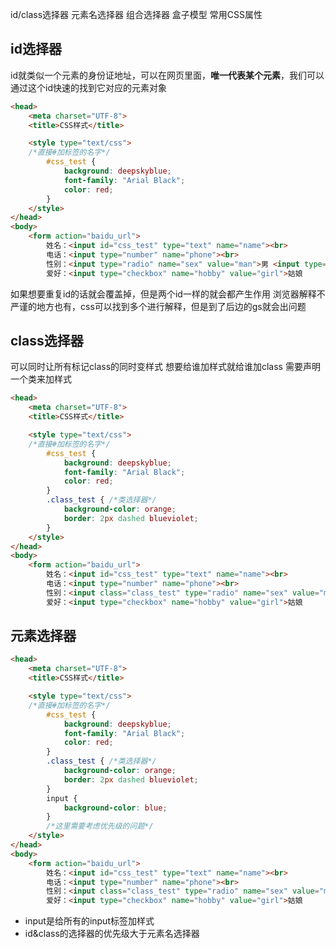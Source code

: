 id/class选择器
元素名选择器
组合选择器
盒子模型
常用CSS属性

## id选择器

id就类似一个元素的身份证地址，可以在网页里面，**唯一代表某个元素**，我们可以通过这个id快速的找到它对应的元素对象
```html
<head>
	<meta charset="UTF-8">
	<title>CSS样式</title>

	<style type="text/css">
	/*直接#加标签的名字*/
		#css_test {
			background: deepskyblue;
			font-family: "Arial Black";
			color: red;
		}
	</style>
</head>
<body>
	<form action="baidu_url">
		姓名：<input id="css_test" type="text" name="name"><br>
		电话：<input type="number" name="phone"><br>
		性别：<input type="radio" name="sex" value="man">男 <input type="radio" name="sex" value="woman">女
		爱好：<input type="checkbox" name="hobby" value="girl">姑娘
```

如果想要重复id的话就会覆盖掉，但是两个id一样的就会都产生作用
浏览器解释不严谨的地方也有，css可以找到多个进行解释，但是到了后边的gs就会出问题

## class选择器

可以同时让所有标记class的同时变样式
想要给谁加样式就给谁加class
需要声明一个类来加样式
```html
<head>
	<meta charset="UTF-8">
	<title>CSS样式</title>

	<style type="text/css">
	/*直接#加标签的名字*/
		#css_test {
			background: deepskyblue;
			font-family: "Arial Black";
			color: red;
		}
		.class_test { /*类选择器*/
			background-color: orange;
			border: 2px dashed blueviolet;
		}
	</style>
</head>
<body>
	<form action="baidu_url">
		姓名：<input id="css_test" type="text" name="name"><br>
		电话：<input type="number" name="phone"><br>
		性别：<input class="class_test" type="radio" name="sex" value="man">男 <input type="radio" name="sex" value="woman">女
		爱好：<input type="checkbox" name="hobby" value="girl">姑娘
```


## 元素选择器
```html
<head>
	<meta charset="UTF-8">
	<title>CSS样式</title>

	<style type="text/css">
	/*直接#加标签的名字*/
		#css_test {
			background: deepskyblue;
			font-family: "Arial Black";
			color: red;
		}
		.class_test { /*类选择器*/
			background-color: orange;
			border: 2px dashed blueviolet;
		}
		input {
			background-color: blue;
		}
		/*这里需要考虑优先级的问题*/
	</style>
</head>
<body>
	<form action="baidu_url">
		姓名：<input id="css_test" type="text" name="name"><br>
		电话：<input type="number" name="phone"><br>
		性别：<input class="class_test" type="radio" name="sex" value="man">男 <input type="radio" name="sex" value="woman">女
		爱好：<input type="checkbox" name="hobby" value="girl">姑娘
```
- input是给所有的input标签加样式
- id&class的选择器的优先级大于元素名选择器